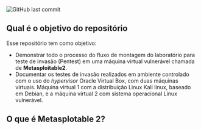 ![GitHub last commit](https://img.shields.io/github/last-commit/ViniciusH97/Analise-de-vulnerabilidades-Metasploitable2)

## Qual é o objetivo do repositório

Esse repositório tem como objetivo:
- Demonstrar todo o processo do fluxo de montagem do laboratório para teste de invasão (Pentest) em uma máquina virtual vulnerável chamada de **Metasploitable2**. 
- Documentar os testes de invasão realizados em ambiente controlado com o uso do _hypervisor_ Oracle Virtual Box, com duas máquinas virtuais. Máquina virtual 1 com a distribuição Linux Kali linux, baseado em Debian, e a máquina virtual 2 com sistema operacional Linux vulnerável.

## O que é Metasplotable 2?

